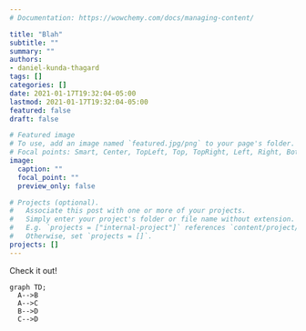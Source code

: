 ```yaml
---
# Documentation: https://wowchemy.com/docs/managing-content/

title: "Blah"
subtitle: ""
summary: ""
authors:
- daniel-kunda-thagard
tags: []
categories: []
date: 2021-01-17T19:32:04-05:00
lastmod: 2021-01-17T19:32:04-05:00
featured: false
draft: false

# Featured image
# To use, add an image named `featured.jpg/png` to your page's folder.
# Focal points: Smart, Center, TopLeft, Top, TopRight, Left, Right, BottomLeft, Bottom, BottomRight.
image:
  caption: ""
  focal_point: ""
  preview_only: false

# Projects (optional).
#   Associate this post with one or more of your projects.
#   Simply enter your project's folder or file name without extension.
#   E.g. `projects = ["internal-project"]` references `content/project/deep-learning/index.md`.
#   Otherwise, set `projects = []`.
projects: []
---
```


Check it out!

```mermaid
graph TD;
  A-->B
  A-->C
  B-->D
  C-->D

```

